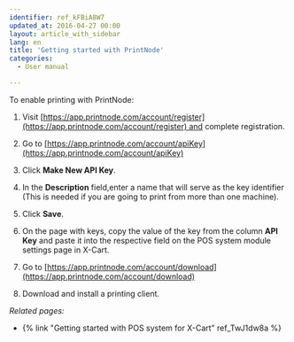```yaml
---
identifier: ref_kFBiA8W7
updated_at: 2016-04-27 00:00
layout: article_with_sidebar
lang: en
title: 'Getting started with PrintNode'
categories:
  - User manual

---
```



To enable printing with PrintNode:

1.  Visit [https://app.printnode.com/account/register](https://app.printnode.com/account/register) and complete registration.

2.  Go to [https://app.printnode.com/account/apiKey](https://app.printnode.com/account/apiKey)

3.  Click **Make New API Key**.

4.  In the **Description** field,enter a name that will serve as the key identifier (This is needed if you are going to print from more than one machine).

5.  Click **Save**.

6.  On the page with keys, copy the value of the key from the column **API Key** and paste it into the respective field on the POS system module settings page in X-Cart.

7.  Go to [https://app.printnode.com/account/download](https://app.printnode.com/account/download)

8.  Download and install a printing client.

_Related pages:_

*   {% link "Getting started with POS system for X-Cart" ref_TwJ1dw8a %}
